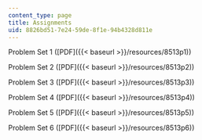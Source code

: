 ```yaml
---
content_type: page
title: Assignments
uid: 8826bd51-7e24-59de-8f1e-94b4328d811e
---
```


Problem Set 1 ([PDF]({{< baseurl >}}/resources/8513p1))

Problem Set 2 ([PDF]({{< baseurl >}}/resources/8513p2))

Problem Set 3 ([PDF]({{< baseurl >}}/resources/8513p3))

Problem Set 4 ([PDF]({{< baseurl >}}/resources/8513p4))

Problem Set 5 ([PDF]({{< baseurl >}}/resources/8513p5))

Problem Set 6 ([PDF]({{< baseurl >}}/resources/8513p6))